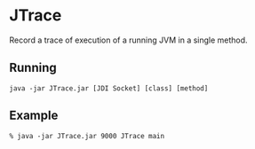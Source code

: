 JTrace
========

Record a trace of execution of a running JVM in a single method.

Running
-------

~~~
java -jar JTrace.jar [JDI Socket] [class] [method]
~~~

Example
-------

~~~
% java -jar JTrace.jar 9000 JTrace main
~~~

